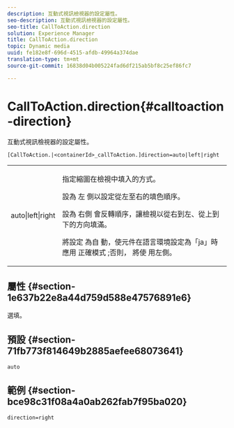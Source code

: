 ```yaml
---
description: 互動式視訊檢視器的設定屬性。
seo-description: 互動式視訊檢視器的設定屬性。
seo-title: CallToAction.direction
solution: Experience Manager
title: CallToAction.direction
topic: Dynamic media
uuid: fe182e8f-696d-4515-afdb-49964a374dae
translation-type: tm+mt
source-git-commit: 16838d04b005224fad6df215ab5bf8c25ef86fc7

---
```



# CallToAction.direction{#calltoaction-direction}

互動式視訊檢視器的設定屬性。

`[CallToAction.|<containerId>_callToAction.]direction=auto|left|right`

<table id="table_441553CD34C94A58A9D7CBF772DEDDB6"> 
 <tbody> 
  <tr> 
   <td colname="col1"> <p> <span class="codeph"> auto|left|right </span> </p> </td> 
   <td colname="col2"> <p> 指定縮圖在檢視中填入的方式。 </p> <p>設為 <span class="codeph"> 左 </span> 側以設定從左至右的填色順序。 </p> <p>設為 <span class="codeph"> 右側 </span> 會反轉順序，讓檢視以從右到左、從上到下的方向填滿。 </p> <p>將設定 <span class="codeph"> 為自 </span> 動，使元件在語言環境設定為「ja」時應用 <span class="codeph"> 正確模式 </span>;否則， <span class="codeph"> 將使 </span> 用左側。 </p> </td> 
  </tr> 
 </tbody> 
</table>

## 屬性 {#section-1e637b22e8a44d759d588e47576891e6}

選填。

## 預設 {#section-71fb773f814649b2885aefee68073641}

`auto`

## 範例 {#section-bce98c31f08a4a0ab262fab7f95ba020}

```
direction=right
```

